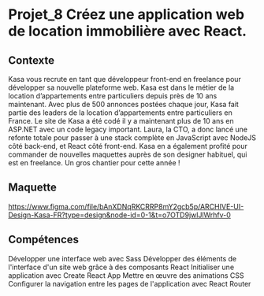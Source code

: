 # Projet_8 Créez une application web de location immobilière avec React.

## Contexte
Kasa vous recrute en tant que développeur front-end en freelance pour développer sa nouvelle plateforme web. Kasa est dans le métier de la location d’appartements entre particuliers depuis près de 10 ans maintenant. Avec plus de 500 annonces postées chaque jour, Kasa fait partie des leaders de la location d’appartements entre particuliers en France.
Le site de Kasa a été codé il y a maintenant plus de 10 ans en ASP.NET avec un code legacy important. Laura, la CTO, a donc lancé une refonte totale pour passer à une stack complète en JavaScript avec NodeJS côté back-end, et React côté front-end. Kasa en a également profité pour commander de nouvelles maquettes auprès de son designer habituel, qui est en freelance. Un gros chantier pour cette année !

## Maquette
https://www.figma.com/file/bAnXDNqRKCRRP8mY2gcb5p/ARCHIVE-UI-Design-Kasa-FR?type=design&node-id=0-1&t=o7OTD9jwlJlWrhfv-0

## Compétences
Développer une interface web avec Sass
Développer des éléments de l'interface d'un site web grâce à des composants React
Initialiser une application avec Create React App
Mettre en œuvre des animations CSS
Configurer la navigation entre les pages de l'application avec React Router

